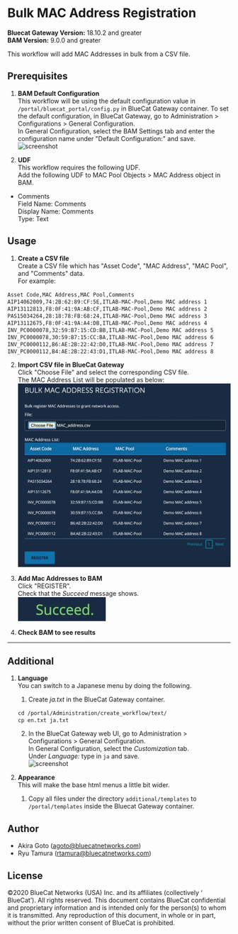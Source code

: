 # Bulk MAC Address Registration  
**Bluecat Gateway Version:** 18.10.2 and greater  
**BAM Version:** 9.0.0 and greater  

This workflow will add MAC Addresses in bulk from a CSV file.  

## Prerequisites
1. **BAM Default Configuration**  
This workflow will be using the default configuration value in `/portal/bluecat_portal/config.py` in BlueCat Gateway container.  To set the default configuration, in BlueCat Gateway, go to Administration > Configurations > General Configuration.  
In General Configuration, select the BAM Settings tab and enter the configuration name under "Default Configuration:" and save.  
![screenshot](img/BAM_default_settings.jpg?raw=true "BAM_default_settings")  

2. **UDF**  
This workflow requires the following UDF.  
Add the following UDF to MAC Pool Objects > MAC Address object in BAM.  
  - Comments  
  Field Name: Comments    
  Display Name: Comments   
  Type: Text  
  
## Usage  

1. **Create a CSV file**  
Create a CSV file which has "Asset Code", "MAC Address", "MAC Pool", and "Comments" data.  
For example:   
```
Asset Code,MAC Address,MAC Pool,Comments
AIP14062009,74:2B:62:89:CF:5E,ITLAB-MAC-Pool,Demo MAC address 1
AIP13112813,F8:0F:41:9A:AB:CF,ITLAB-MAC-Pool,Demo MAC address 2
PAS15034264,28:18:78:FB:68:24,ITLAB-MAC-Pool,Demo MAC address 3
AIP13112675,F8:0F:41:9A:A4:DB,ITLAB-MAC-Pool,Demo MAC address 4
INV_PC0000078,32:59:B7:15:CD:BB,ITLAB-MAC-Pool,Demo MAC address 5
INV_PC0000078,30:59:B7:15:CC:BA,ITLAB-MAC-Pool,Demo MAC address 6
INV_PC0000112,B6:AE:2B:22:42:D0,ITLAB-MAC-Pool,Demo MAC address 7
INV_PC0000112,B4:AE:2B:22:43:D1,ITLAB-MAC-Pool,Demo MAC address 8

```
2. **Import CSV file in BlueCat Gateway**  
Click "Choose File" and select the corresponding CSV file.    
The MAC Address List will be populated as below:  
    <img src = "img/Bulk_mac1.jpg" width = "600px">   
<!-- ![screenshot](img/Bulk_mac1.jpg?raw=true "Bulk_mac1")   -->

3. **Add Mac Addresses to BAM**  
Click "REGISTER".  
Check that the *Succeed* message shows.  
![screenshot](img/Bulk_mac2.jpg?raw=true "Bulk_mac2")  

4. **Check BAM to see results**  

---

## Additional  

1. **Language**  
You can switch to a Japanese menu by doing the following.  
    1. Create *ja.txt* in the BlueCat Gateway container.  
    ```
    cd /portal/Administration/create_workflow/text/  
    cp en.txt ja.txt  
    ```  
    2. In the BlueCat Gateway web UI, go to Administration > Configurations > General Configuration.   
    In General Configuration, select the *Customization* tab.  
    Under *Language:* type in `ja` and save.  
    ![screenshot](img/langauge_ja.jpg?raw=true "langauge_ja")  

2. **Appearance**  
This will make the base html menus a little bit wider.  
    1. Copy all files under the directory `additional/templates` to `/portal/templates` inside the Bluecat Gateway container.  

## Author   
- Akira Goto (agoto@bluecatnetworks.com)  
- Ryu Tamura (rtamura@bluecatnetworks.com)  

## License
©2020 BlueCat Networks (USA) Inc. and its affiliates (collectively ‘ BlueCat’). All rights reserved. This document contains BlueCat confidential and proprietary information and is intended only for the person(s) to whom it is transmitted. Any reproduction of this document, in whole or in part, without the prior written consent of BlueCat is prohibited.

